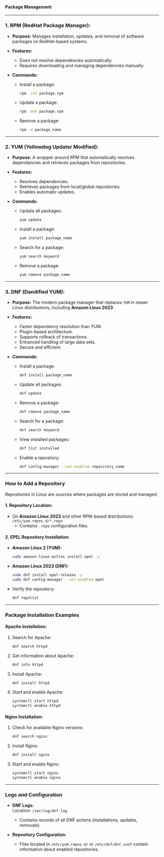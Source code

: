 #### **Package Management**

---

### **1. RPM (RedHat Package Manager):**
- **Purpose:** Manages installation, updates, and removal of software packages on RedHat-based systems.
- **Features:**
  - Does not resolve dependencies automatically.
  - Requires downloading and managing dependencies manually.
  
- **Commands:**
  - Install a package:  
    ```bash
    rpm -ivh package.rpm
    ```
  - Update a package:  
    ```bash
    rpm -Uvh package.rpm
    ```
  - Remove a package:  
    ```bash
    rpm -e package_name
    ```

---

### **2. YUM (Yellowdog Updater Modified):**
- **Purpose:** A wrapper around RPM that automatically resolves dependencies and retrieves packages from repositories.

- **Features:**
  - Resolves dependencies.
  - Retrieves packages from local/global repositories.
  - Enables automatic updates.
   
- **Commands:**
  - Update all packages:  
    ```bash
    yum update
    ```
  - Install a package:  
    ```bash
    yum install package_name
    ```
  - Search for a package:  
    ```bash
    yum search keyword
    ```
  - Remove a package:  
    ```bash
    yum remove package_name
    ```

---

### **3. DNF (Dandified YUM):**
- **Purpose:** The modern package manager that replaces `YUM` in newer Linux distributions, including **Amazon Linux 2023**. 

- **Features:**
  - Faster dependency resolution than YUM.
  - Plugin-based architecture.
  - Supports rollback of transactions.
  - Enhanced handling of large data sets.
  - Secure and efficient.
  
- **Commands:**
  - Install a package:  
    ```bash
    dnf install package_name
    ```
  - Update all packages:  
    ```bash
    dnf update
    ```
  - Remove a package:  
    ```bash
    dnf remove package_name
    ```
  - Search for a package:  
    ```bash
    dnf search keyword
    ```
  - View installed packages:  
    ```bash
    dnf list installed
    ```
  - Enable a repository:  
    ```bash
    dnf config-manager --set-enabled repository_name
    ```

---

### **How to Add a Repository**
Repositories in Linux are sources where packages are stored and managed.

#### **1. Repository Location:**
- On **Amazon Linux 2023** and other RPM-based distributions:  
  `/etc/yum.repos.d/*.repo`  
  - Contains `.repo` configuration files.

#### **2. EPEL Repository Installation:**
- **Amazon Linux 2 (YUM):**
  ```bash
  sudo amazon-linux-extras install epel -y
  ```
- **Amazon Linux 2023 (DNF):**
  ```bash
  sudo dnf install epel-release -y
  sudo dnf config-manager --set-enabled epel
  ```
- Verify the repository:  
  ```bash
  dnf repolist
  ```

---

### **Package Installation Examples**

#### **Apache Installation:**
1. Search for Apache:  
   ```bash
   dnf search httpd
   ```
2. Get information about Apache:  
   ```bash
   dnf info httpd
   ```
3. Install Apache:  
   ```bash
   dnf install httpd
   ```
4. Start and enable Apache:  
   ```bash
   systemctl start httpd
   systemctl enable httpd
   ```

#### **Nginx Installation:**
1. Check for available Nginx versions:  
   ```bash
   dnf search nginx
   ```
2. Install Nginx:  
   ```bash
   dnf install nginx
   ```
3. Start and enable Nginx:  
   ```bash
   systemctl start nginx
   systemctl enable nginx
   ```

---

### **Logs and Configuration**
- **DNF Logs:**  
  Location: `/var/log/dnf.log`  
  - Contains records of all DNF actions (installations, updates, removals).

- **Repository Configuration:**  
  - Files located in `/etc/yum.repos.d/` or `/etc/dnf/dnf.conf` contain information about enabled repositories.
